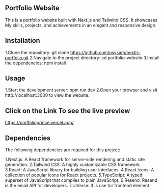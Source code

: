 
## Portfolio Website

This is a portfolio website built with Next.js and Tailwind CSS. It showcases My skills, projects, and achievements in an elegant and responsive design.

## Installation

1.Clone the repository: git clone https://github.com/psysam/nextjs-portfolio.git
2.Navigate to the project directory: cd portfolio-website
3.Install the dependencies: npm install

## Usage

1.Start the development server: npm run dev
2.Open your browser and visit http://localhost:3000 to view the website.

## Click on the Link To see the live preview

https://portfolioprince.vercel.app/


## Dependencies

The following dependencies are required for this project:

1.Next.js: A React framework for server-side rendering and static site generation.
2.Tailwind CSS: A highly customizable CSS framework.<br>
3.React: A JavaScript library for building user interfaces.
4.React Icons: A collection of popular icons for React projects.
5.TypeScript: A typed superset of JavaScript that compiles to plain JavaScript.
6.Resend: Resend is the email API for developers.
7.UiVerse: It is use for frontend element